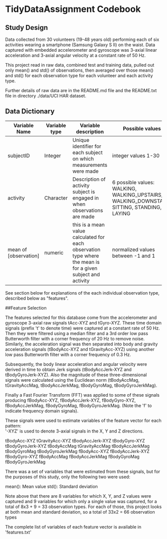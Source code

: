 # TidyDataAssignment Codebook

## Study Design 
Data collected from 30 volunteers (19-48 years old) performing each of six activities wearing a smartphone (Samsung Galaxy S II) on the waist. Data captured with embedded accelerometer and gyroscope was 3-axial linear acceleration and 3-axial angular velocity at a constant rate of 50 Hz. 

This project read in raw data, combined test and training data, pulled out only mean() and std() of observations, then averaged over those mean() and std() for each observation type for each volunteer and each activity type.

Further details of raw data are in the README.md file and the README.txt file in directory ./data/UCI HAR dataset.

## Data Dictionary

Variable Name | Variable type | Variable description  | Possible values
------------- | ------------- | --------------------  | ---------------
subjectID     |  Integer      | Unique identifier for each subject on which measurements were made  | integer values 1-30
activity      |  Character    | Description of activity subject is engaged in when observations are made    | 6 possible values: WALKING, WALKING\_UPSTAIRS, WALKING\_DOWNSTAIRs, SITTING, STANDING, LAYING
mean of [observation] | numeric | this is a mean value calculated for each observation type where the mean is for a given subject and activity | normalized values between -1 and 1

See section below for explanations of the each individual observation type, described below as "features". 

##Feature Selection 

The features selected for this database come from the accelerometer and gyroscope 3-axial raw signals tAcc-XYZ and tGyro-XYZ. These time domain signals (prefix 't' to denote time) were captured at a constant rate of 50 Hz. Then they were filtered using a median filter and a 3rd order low pass Butterworth filter with a corner frequency of 20 Hz to remove noise. Similarly, the acceleration signal was then separated into body and gravity acceleration signals (tBodyAcc-XYZ and tGravityAcc-XYZ) using another low pass Butterworth filter with a corner frequency of 0.3 Hz. 

Subsequently, the body linear acceleration and angular velocity were derived in time to obtain Jerk signals (tBodyAccJerk-XYZ and tBodyGyroJerk-XYZ). Also the magnitude of these three-dimensional signals were calculated using the Euclidean norm (tBodyAccMag, tGravityAccMag, tBodyAccJerkMag, tBodyGyroMag, tBodyGyroJerkMag). 

Finally a Fast Fourier Transform (FFT) was applied to some of these signals producing fBodyAcc-XYZ, fBodyAccJerk-XYZ, fBodyGyro-XYZ, fBodyAccJerkMag, fBodyGyroMag, fBodyGyroJerkMag. (Note the 'f' to indicate frequency domain signals). 

These signals were used to estimate variables of the feature vector for each pattern:  
'-XYZ' is used to denote 3-axial signals in the X, Y and Z directions.

tBodyAcc-XYZ
tGravityAcc-XYZ
tBodyAccJerk-XYZ
tBodyGyro-XYZ
tBodyGyroJerk-XYZ
tBodyAccMag
tGravityAccMag
tBodyAccJerkMag
tBodyGyroMag
tBodyGyroJerkMag
fBodyAcc-XYZ
fBodyAccJerk-XYZ
fBodyGyro-XYZ
fBodyAccMag
fBodyAccJerkMag
fBodyGyroMag
fBodyGyroJerkMag

There was a set of variables that were estimated from these signals, but for the purposes of this study, only the following two were used:

mean(): Mean value
std(): Standard deviation

Note above that there are 8 variables for which X, Y, and Z values were captured and 9 variables for which only a single value was captured, for a total of 8x3 + 9 = 33 observation types. For each of those, this project looks at both mean and standard deviation, so a total of 33x2 = 66 observation types




The complete list of variables of each feature vector is available in 'features.txt'
